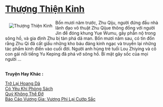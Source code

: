 <a href="https://truyentiki.com/thuong-thien-kinh.30673/" title="Thượng Thiện Kinh"><h1>Thượng Thiện Kinh</h1></a><div style="display:table"><img align="right" style="float: left; padding: 10px;" src="https://truyentiki.com/a/img/str/src/30673.jpg" alt="Thượng Thiện Kinh">Bốn mươi năm trước, Zhu Qiju, người đứng đầu nhà lãnh đạo võ thuật Zhu Qijue thông đồng với người Jin để đóng khung Yue Wumu, gây phẫn nộ trong sông hồ, và gia đình Zhu bị tàn phá dã man. Bốn mươi năm sau, có tin đồn rằng Zhu Qi đã cất giấu những kho báu đáng kinh ngạc và truyền lại những tác phẩm kinh điển vào cuối đời. Người anh hùng trẻ tuổi Lou Zhiying và cô con gái nổi tiếng Yu Keping đã phá vỡ sông hồ. Bí mật gây sốc của mọi người ...</div><p><br><b>Truyện Hay Khác :</b></p><a href="https://truyentiki.com/tro-lai-hoang-da.30672/" alt="Trở Lại Hoang Dã">Trở Lại Hoang Dã</a><br/><a href="https://truyentiki.wordpress.com/2020/06/08/co-yeu-khi-phong-sach/" alt="Có Yêu Khí Phòng Sách">Có Yêu Khí Phòng Sách</a><br/><a href="https://github.com/nownovels/truyenhay/tree/master/truyenhay/30551/README.md" alt="Quý Không Thể Đỡ">Quý Không Thể Đỡ</a><br/><a href="https://github.com/nownovels/truyenhay/tree/master/truyenhay/30507/README.md" alt="Báo Cáo Vương Gia: Vương Phi Lại Cướp Sắc">Báo Cáo Vương Gia: Vương Phi Lại Cướp Sắc</a><br/>